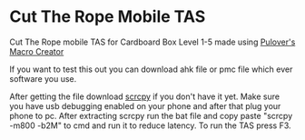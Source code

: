 # Cut The Rope Mobile TAS
Cut The Rope mobile TAS for Cardboard Box Level 1-5 made using [Pulover's Macro Creator](https://github.com/Pulover/PuloversMacroCreator)

If you want to test this out you can download ahk file or pmc file which ever software you use. 

After getting the file download [scrcpy](https://github.com/Genymobile/scrcpy) if you don't have it yet.
Make sure you have usb debugging enabled on your phone and after that plug your phone to pc.
 After extracting scrcpy run the bat file and copy paste "scrcpy -m800 -b2M" to cmd and run it to reduce latency. To run the TAS press F3.

